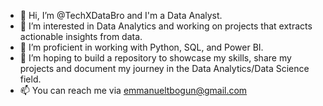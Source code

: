 - 👋 Hi, I’m @TechXDataBro and I'm a Data Analyst.
- 👀 I’m interested in Data Analytics and working on projects that extracts actionable insights from data.
- 🌱 I’m proficient in working with Python, SQL, and Power BI.
- 💞️ I’m hoping to build a repository to showcase my skills, share my projects and document my journey in the Data Analytics/Data Science field. 
- 📫 You can reach me via emmanueltbogun@gmail.com

<!---
TechXDataBro/TechXDataBro is a ✨ special ✨ repository because its `README.md` (this file) appears on your GitHub profile.
You can click the Preview link to take a look at your changes.
--->
